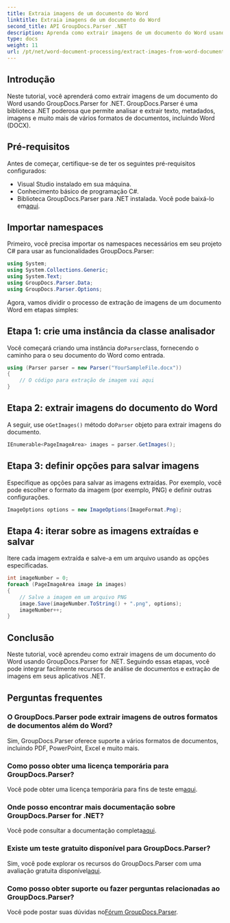 ```yaml
---
title: Extraia imagens de um documento do Word
linktitle: Extraia imagens de um documento do Word
second_title: API GroupDocs.Parser .NET
description: Aprenda como extrair imagens de um documento do Word usando GroupDocs.Parser for .NET. Este tutorial fornece orientação passo a passo para integrar imagens ao seu .NET.
type: docs
weight: 11
url: /pt/net/word-document-processing/extract-images-from-word-document/
---
```

## Introdução
Neste tutorial, você aprenderá como extrair imagens de um documento do Word usando GroupDocs.Parser for .NET. GroupDocs.Parser é uma biblioteca .NET poderosa que permite analisar e extrair texto, metadados, imagens e muito mais de vários formatos de documentos, incluindo Word (DOCX).
## Pré-requisitos
Antes de começar, certifique-se de ter os seguintes pré-requisitos configurados:
- Visual Studio instalado em sua máquina.
- Conhecimento básico de programação C#.
- Biblioteca GroupDocs.Parser para .NET instalada. Você pode baixá-lo em[aqui](https://releases.groupdocs.com/parser/net/).
## Importar namespaces
Primeiro, você precisa importar os namespaces necessários em seu projeto C# para usar as funcionalidades GroupDocs.Parser:
```csharp
using System;
using System.Collections.Generic;
using System.Text;
using GroupDocs.Parser.Data;
using GroupDocs.Parser.Options;
```
Agora, vamos dividir o processo de extração de imagens de um documento Word em etapas simples:
## Etapa 1: crie uma instância da classe analisador
 Você começará criando uma instância do`Parser`class, fornecendo o caminho para o seu documento do Word como entrada.
```csharp
using (Parser parser = new Parser("YourSampleFile.docx"))
{
    // O código para extração de imagem vai aqui
}
```
## Etapa 2: extrair imagens do documento do Word
 A seguir, use o`GetImages()` método do`Parser` objeto para extrair imagens do documento.
```csharp
IEnumerable<PageImageArea> images = parser.GetImages();
```
## Etapa 3: definir opções para salvar imagens
Especifique as opções para salvar as imagens extraídas. Por exemplo, você pode escolher o formato da imagem (por exemplo, PNG) e definir outras configurações.
```csharp
ImageOptions options = new ImageOptions(ImageFormat.Png);
```
## Etapa 4: iterar sobre as imagens extraídas e salvar
Itere cada imagem extraída e salve-a em um arquivo usando as opções especificadas.
```csharp
int imageNumber = 0;
foreach (PageImageArea image in images)
{
    // Salve a imagem em um arquivo PNG
    image.Save(imageNumber.ToString() + ".png", options);
    imageNumber++;
}
```
## Conclusão
Neste tutorial, você aprendeu como extrair imagens de um documento do Word usando GroupDocs.Parser for .NET. Seguindo essas etapas, você pode integrar facilmente recursos de análise de documentos e extração de imagens em seus aplicativos .NET.

## Perguntas frequentes
### O GroupDocs.Parser pode extrair imagens de outros formatos de documentos além do Word?
Sim, GroupDocs.Parser oferece suporte a vários formatos de documentos, incluindo PDF, PowerPoint, Excel e muito mais.
### Como posso obter uma licença temporária para GroupDocs.Parser?
 Você pode obter uma licença temporária para fins de teste em[aqui](https://purchase.groupdocs.com/temporary-license/).
### Onde posso encontrar mais documentação sobre GroupDocs.Parser for .NET?
 Você pode consultar a documentação completa[aqui](https://reference.groupdocs.com/parser/net/).
### Existe um teste gratuito disponível para GroupDocs.Parser?
 Sim, você pode explorar os recursos do GroupDocs.Parser com uma avaliação gratuita disponível[aqui](https://releases.groupdocs.com/).
### Como posso obter suporte ou fazer perguntas relacionadas ao GroupDocs.Parser?
 Você pode postar suas dúvidas no[Fórum GroupDocs.Parser](https://forum.groupdocs.com/c/parser/17).